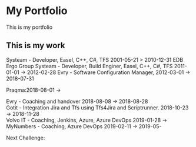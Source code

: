 # My Portfolio
This is my portfolio

## This is my work
Systeam - Developer, Easel, C++, C#, TFS 2001-05-21 > 2010-12-31
EDB Ergo Group Systeam - Developer, Build Enginer, Easel, C++, C#, TFS 2011-01-01 -> 2012-02-28
Evry - Software Configuration Manager, 2012-03-01 -> 2018-07-31

Praqma:2018-08-01 ->

Evry - Coaching and handover 2018-08-08 -> 2018-08-28   
Gotit - Integration Jira and Tfs using Tfs4Jira and Scriptrunner. 2018-10-23 -> 2018-11-28  
Volvo IT - Coaching, Jenkins, Azure,  Azure DevOps 2019-01-28 ->  
MyNumbers - Coaching, Azure DevOps 2019-02-11 -> 2019-05-

Next Challenge:

